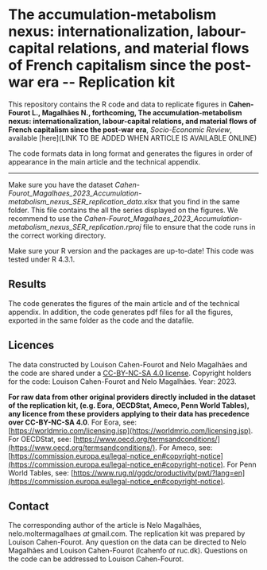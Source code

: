 # The accumulation-metabolism nexus: internationalization, labour-capital relations, and material flows of French capitalism since the post-war era -- Replication kit
This repository contains the R code and data to replicate figures in __Cahen-Fourot L., Magalhães N., forthcoming, The accumulation-metabolism nexus: internationalization, labour-capital relations, and material flows of French capitalism since the post-war era__, _Socio-Economic Review_, available [here](LINK TO BE ADDED WHEN ARTICLE IS AVAILABLE ONLINE)

The code formats data in long format and generates the figures in order of appearance in the main article and the technical appendix.

---
Make sure you have the dataset _Cahen-Fourot_Magalhaes_2023_Accumulation-metabolism_nexus_SER_replication_data.xlsx_ that you find in the same folder. This file contains the all the series displayed on the figures. We recommend to use the _Cahen-Fourot_Magalhaes_2023_Accumulation-metabolism_nexus_SER_replication.rproj_ file to ensure that the code runs in the correct working directory.

Make sure your R version and the packages are up-to-date! This code was tested under R 4.3.1.

## Results

The code generates the figures of the main article and of the technical appendix.
In addition, the code generates pdf files for all the figures, exported in the same folder as the code and the datafile.

## Licences

The data constructed by Louison Cahen-Fourot and Nelo Magalhães and the code are shared under a [CC-BY-NC-SA 4.0 license](https://creativecommons.org/licenses/by-nc-sa/4.0/deed.en). Copyright holders for the code: Louison Cahen-Fourot and Nelo Magalhães. Year: 2023.

__For raw data from other original providers directly included in the dataset of the replication kit, (e.g. Eora, OECDStat, Ameco, Penn World Tables), any licence from these providers applying to their data has precedence over CC-BY-NC-SA 4.0__. For Eora, see: [https://worldmrio.com/licensing.jsp](https://worldmrio.com/licensing.jsp). For OECDStat, see: [https://www.oecd.org/termsandconditions/](https://www.oecd.org/termsandconditions/). For Ameco, see: [https://commission.europa.eu/legal-notice_en#copyright-notice](https://commission.europa.eu/legal-notice_en#copyright-notice). For Penn World Tables, see: [https://www.rug.nl/ggdc/productivity/pwt/?lang=en](https://commission.europa.eu/legal-notice_en#copyright-notice).

## Contact

The corresponding author of the article is Nelo Magalhães, nelo.moltermagalhaes _at_ gmail.com. The replication kit was prepared by Louison Cahen-Fourot. Any question on the data can be directed to Nelo Magalhães and Louison Cahen-Fourot (lcahenfo _at_ ruc.dk). Questions on the code can be addressed to Louison Cahen-Fourot. 





